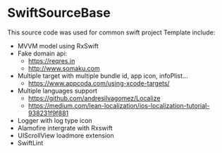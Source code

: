 # SwiftSourceBase
This source code was used for common swift project
Template include:
+ MVVM model using RxSwift
+ Fake domain api: 
    - https://reqres.in
    - http://www.somaku.com 
+ Multiple target with multiple bundle id, app icon, infoPlist...
    - https://www.appcoda.com/using-xcode-targets/
+ Multiple languages support
    - https://github.com/andresilvagomez/Localize
    - https://medium.com/lean-localization/ios-localization-tutorial-938231f9f881
+ Logger with log type icon
+ Alamofire intergrate with Rxswift
+ UIScrollView loadmore extension
+ SwiftLint


